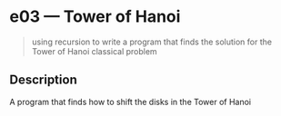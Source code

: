 # e03 &mdash; Tower of Hanoi
> using recursion to write a program that finds the solution for the Tower of Hanoi classical problem

## Description

A program that finds how to shift the disks in the Tower of Hanoi